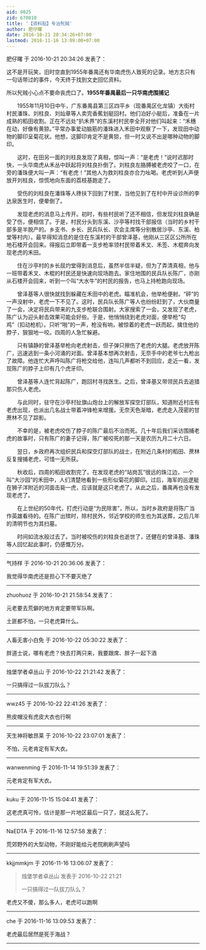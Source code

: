 ```yaml
---
aid: 9025
zid: 670810
title: '【资料贴】专治髠贼'
author: 肥仔曙
date: 2016-10-21 20:34:26+07:00
lastmod: 2016-11-16 13:09:00+07:00
---
```


肥仔曙 于 2016-10-21 20:34:26 发表了：

这不是开玩笑，旧时空直到1955年番禺还有华南虎伤人致死的记录。地方志只有一句话带过的事件，今天终于找到文史回忆资料。

所以髠贼小心点不要命丧虎口了。**1955年番禺最后一只华南虎围捕记**

　　1955年11月10日中午，广东番禺县第三区四平乡（现番禺区化龙镇）大街村村民潘珠、刘柱良、刘灿章等人卖完香蕉划艇回村。他们泊好小艇后，准备在一片成熟的稻田收割。正在不远处“扒禾界”的东溪村村民李全开对他们叫起来：“禾穗在动，好像有黄猄。”平常办事爱动脑筋的潘珠进入禾田中观察了一下，发现田中动物的脚印呈菊花状。他想，这脚印肯定不是黄猄，但一时又说不出是哪种动物的脚印。 

　　这时，在田另一面的刘柱良发现了真相，惊叫一声：“是老虎！”说时迟那时快，一头华南虎从禾丛中跃起将刘柱良扑倒了。刘柱良左胳膊被老虎咬了一口，在旁的潘珠便大叫一声：“有老虎！”其他人为救刘柱良亦合力吆喝。老虎听到人声便放开刘柱良，惊慌地向东面的荔枝基跑走了。

　　受伤的刘柱良在潘珠等人搀扶下回到了村里，当他见到了在村中开设诊所的李达泉医生时，便晕倒了。 

　　发现老虎的消息马上传开。初时，有些村民听了还不相信，但发现刘柱良确是受了伤，便相信了。于是，村民分头到东溪、沙亭等村找干部报信（当时的乡村干部多是半脱产的。乡支书、乡长、民兵队长、农会主席等分别散居沙亭、东溪、柏堂等村内）。最早得知消息的是住在东溪村的干部曾泽基，他刚从三区区公所所在地石楼开会回来。得报后立即带着一支步枪率领村民带着禾叉、禾签、木棍奔向发现老虎的禾田。

　　住在沙亭村的乡长屈灼堂得到消息后，虽然半信半疑，但为了弄清真相，他与一班带着禾叉、木棍的村民还是快速向现场跑去。家住地围的民兵队长陈广，亦刚从石楼开会回来，听到一个叫“大水牛”的村民的报告，也马上持枪跑向现场。 

　　曾泽基等人很快就找到躲藏在禾田中的老虎。瞄准机会，他举枪便射。“砰”的一声没射中，老虎一下不见了。这时，民兵队长陈广等人也纷纷赶到了，大伙商量了一会，决定将民兵带来的九支步枪联合围射。大家搜索了一会，又发现了老虎，陈广认为迎头射击效果可能会好些。于是，他悄悄绕到老虎对面，便举枪“勾鸡”（扣动枪机）。只听“啪”的一声，枪没有响，被惊着的老虎一跃而起，擒住他的脖子，狠狠地一咬。四周的人急忙躲避。

　　只有镇静的曾泽基举枪向老虎射击，但子弹只擦伤了老虎的大腿。老虎放开陈广，迅速逃到一条小河涌的对面。曾泽基本想再次射击，无奈手中的老爷七九枪出了故障。他连忙大声呼叫陈广将枪交给他，连叫几声都听不到回应，走近一看，发现陈广的脖子上印有几个虎牙印。 

　　曾泽基等人连忙背起陈广，跑回村寻找医生。之后，曾泽基又带领民兵去追猎那只伤人老虎。 

　　与此同时，驻守在沙亭村扯旗山炮台上的解放军探空灯部队，知道附近村庄有老虎出现，也派出几名战士带着冲锋枪来增援。无奈天色渐暗，老虎走入茂密的甘蔗林不见了踪影。

　　不幸的是，被老虎咬伤了脖子的陈广最后不治而死。几十年后我们采访围捕老虎的故事时，只有陈广的妻子记得，陈广被咬死的那一天是农历九月二十六日。

　　翌日，乡政府再次组织民兵和探空灯部队的战士，在附近几条村的稻田、蔗林反复搜捕老虎，可惜一无所获。 

　　秋收后，四周的稻田收割完了。在发现老虎的“站岗瓦”很远的珠江边，一个叫“大沙园”的禾田中，人们清楚地看到一些形似菊花的脚印。过后，海军的巡逻艇在狮子洋附近的河面击毙一虎，应该就是这只老虎了。从此之后，番禺再也没有发现老虎了。

　　在上世纪的50年代，打虎行动是“为民除害”，所以，当时乡政府是将陈广当作英雄看待的。在陈广出殡时，除村民外，邻近学校的师生也为其送葬，之后几年的清明节也为其扫墓。 

　　时间如流水般过去了。当时被咬伤的刘柱良也逝世了，还健在的曾泽基、潘珠等人回忆起此事时，仍感慨万分。

---------

气持样 于 2016-10-21 20:36:06 发表了：

我觉得华南虎还是担心下不要灭绝了

---------

zhuohuoz 于 2016-10-21 21:58:54 发表了：

元老要去荒僻的地方肯定要带军队啊。

土匪都不怕，一只老虎算什么。

---------

人畜无害小白免 于 2016-10-22 05:30:22 发表了：

胖道士说，哪有老虎？快去打两只来，我要跟席、胖子一起下酒

---------

烛堡学者卓丛山 于 2016-10-22 21:21:42 发表了：

一只搞得过一队拔刀队么？

---------

wwz45 于 2016-10-22 22:41:26 发表了：

熊皮帽没有虎皮大衣也行啊

---------

天生神将敏昂莱 于 2016-10-22 23:07:01 发表了：

不怕，元老肯定有军大衣。

---------

wanwenming 于 2016-11-14 19:51:39 发表了：

元老肯定有军大衣。

---------

kuku 于 2016-11-15 15:04:41 发表了：

这老虎真可怜，估计是那一片地区最后一只了，就这么死了。

---------

NaEDTA 于 2016-11-16 12:57:58 发表了：

荒郊野外的大型动物，不刚好能给元老院刷刷声望吗

---------

kkjjmmkjm 于 2016-11-16 13:06:07 发表了：

> 烛堡学者卓丛山 发表于 2016-10-22 21:21
> 
> 一只搞得过一队拔刀队么？



老虎又不傻，那么多人，老虎可以跑啊

---------

che 于 2016-11-16 13:09:53 发表了：

老虎最后居然是死于海战？

---------

